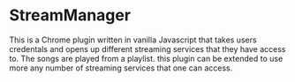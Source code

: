 # StreamManager

This is a Chrome plugin written in vanilla Javascript that takes users credentals and opens up different streaming services that they have access to.
The songs are played from a playlist.
this plugin can be extended to use more any number of streaming services that one can access.
